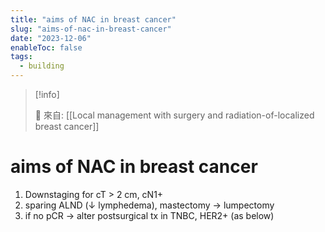 ```yaml
---
title: "aims of NAC in breast cancer"
slug: "aims-of-nac-in-breast-cancer"
date: "2023-12-06"
enableToc: false
tags:
  - building
---
```


> [!info]
>
> 🌱 來自: [[Local management with surgery and radiation-of-localized breast cancer]]

# aims of NAC in breast cancer

1. Downstaging for cT > 2 cm, cN1+
2. sparing ALND (↓ lymphedema), mastectomy → lumpectomy
3. if no pCR → alter postsurgical tx in TNBC, HER2+ (as below)
